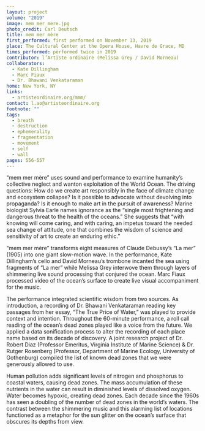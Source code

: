```yaml
---
layout: project
volume: "2019"
image: mem_mer_mere.jpg
photo_credit: Carl Deutsch
title: mem mer mère
first_performed: first performed on November 13, 2019
place: The Cultural Center at the Opera House, Havre de Grace, MD
times_performed: performed twice in 2019
contributor: l’Artiste ordinaire (Melissa Grey / David Morneau)
collaborators:
  - Kate Dillingham
  - Marc Fiaux
  - Dr. Bhawani Venkataraman
home: New York, NY
links:
  - artisteordinaire.org/mmm/
contact: l.ao@artisteordinaire.org
footnote: ""
tags:
  - breath
  - destruction
  - ephemerality
  - fragmentation
  - movement
  - self
  - wall
pages: 556-557
---
```


“mem mer mère” uses sound and performance to examine humanity’s collective neglect and wanton exploitation of the World Ocean. The driving questions: How do we create art responsibly in the face of climate change and ecosystem collapse? Is it possible to advocate without devolving into propaganda? Is it enough to make art in the pursuit of awareness? Marine biologist Sylvia Earle names ignorance as the “single most frightening and dangerous threat to the health of the oceans.” She suggests that “with knowing will come caring, and with caring, an impetus toward the needed sea change of attitude, one that combines the wisdom of science and sensitivity of art to create an enduring ethic.”

“mem mer mère” transforms eight measures of Claude Debussy’s “La mer” (1905) into one giant slow-motion wave. In the performance, Kate Dillingham’s cello and David Morneau’s trombone incanted the sea using fragments of “La mer” while Melissa Grey interwove them through layers of shimmering live sound processing that conjured the ocean. Marc Fiaux processed video of the ocean’s surface to create live visual accompaniment for the music.

The performance integrated scientific wisdom from two sources. As introduction, a recording of Dr. Bhawani Venkataraman reading key passages from her essay, “The True Price of Water,” was played to provide context and intention. Throughout the 60-minute performance, a roll call reading of the ocean’s dead zones played like a voice from the future. We applied a data sonification process to alter the recording of each place name based on its decade of discovery. A joint research project of Dr. Robert Diaz (Professor Emeritus, Virginia Institute of Marine Science) & Dr. Rutger Rosenberg (Professor, Department of Marine Ecology, University of Gothenburg) compiled the list of known dead zones that we were generously allowed to use.

Human pollution adds significant levels of nitrogen and phosphorus to coastal waters, causing dead zones. The mass accumulation of these nutrients in the water can result in diminished levels of dissolved oxygen. Water becomes hypoxic, creating dead zones. Each decade since the 1960s has seen a doubling of the number of dead zones in the world’s waters. The contrast between the shimmering music and this alarming list of locations functioned as a metaphor for the sun glitter on the ocean’s surface that obscures its depths from view.
